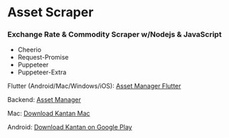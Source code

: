 # Asset Scraper

### Exchange Rate & Commodity Scraper w/Nodejs & JavaScript 

<ul>
    <li> Cheerio
    <li> Request-Promise
    <li> Puppeteer
    <li> Puppeteer-Extra
</ul>

Flutter (Android/Mac/Windows/iOS): [Asset Manager Flutter](https://github.com/MrNtlu/Asset-Manager-Flutter)

Backend: [Asset Manager](https://github.com/MrNtlu/Asset-Manager)

Mac: [Download Kantan Mac](https://github.com/MrNtlu/Asset-Manager-Flutter/raw/master/installers/dmg_creator/kantan.dmg)

Android: [Download Kantan on Google Play](https://play.google.com/store/apps/details?id=com.mrntlu.kantan)